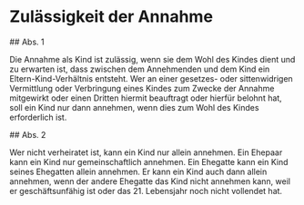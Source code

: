 # Zulässigkeit der Annahme



\#\# Abs. 1

 Die Annahme als Kind ist zulässig, wenn sie dem Wohl des Kindes dient und zu erwarten ist, dass zwischen dem Annehmenden und dem Kind ein Eltern\-Kind\-Verhältnis entsteht. Wer an einer gesetzes\- oder sittenwidrigen Vermittlung oder Verbringung eines Kindes zum Zwecke der Annahme mitgewirkt oder einen Dritten hiermit beauftragt oder hierfür belohnt hat, soll ein Kind nur dann annehmen, wenn dies zum Wohl des Kindes erforderlich ist.

\#\# Abs. 2

 Wer nicht verheiratet ist, kann ein Kind nur allein annehmen. Ein Ehepaar kann ein Kind nur gemeinschaftlich annehmen. Ein Ehegatte kann ein Kind seines Ehegatten allein annehmen. Er kann ein Kind auch dann allein annehmen, wenn der andere Ehegatte das Kind nicht annehmen kann, weil er geschäftsunfähig ist oder das 21\. Lebensjahr noch nicht vollendet hat. 


